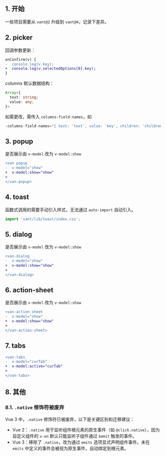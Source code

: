 ## 1. 开始

一些项目需要从 `vant@2` 升级到 `vant@4`，记录下差异。

## 2. picker

回调参数更新：

```diff
onConfirm(v) {
-  console.log(v.key);
+  console.log(v.selectedOptions[0].key);
}
```

columns 默认数据结构：

```ts
Array<{
  text: string;
  value: any;
}>
```

如需更改，需传入 `columns-field-names`，如

```ts
:columns-field-names="{ text: 'text', value: 'key', children: 'children' }"
```

## 3. popup

是否展示由 `v-model` 改为 `v-model:show`

```diff
<van popup
-  v-model="show"
+  v-model:show="show"
>
</van-popup>
```

## 4. toast

函数式调用的需要手动引入样式，无法通过 `auto-import` 自动引入。

```ts
import 'vant/lib/toast/index.css';
```

## 5. dialog

是否展示由 `v-model` 改为 `v-model:show`

```diff
<van-dialog
-  v-model="show"
+  v-model:show="show"
>
</van-dialog>
```

## 6. action-sheet

是否展示由 `v-model` 改为 `v-model:show`

```diff
<van-action-sheet
-  v-model="show"
+  v-model:show="show"
>
</van-action-sheet>
```

## 7. tabs

```diff
<van-tabs
-  v-model="curTab"
+  v-model:active="curTab"
>
</van-tabs>
```

## 8. 其他

### 8.1. `.native` 修饰符被废弃

Vue 3 中，`.native` 修饰符已被废弃，以下是关键区别和迁移建议：

- ​​Vue 2​​：`.native` 用于监听组件根元素的原生事件（如 `@click.native`），因为自定义组件的 `v-on` 默认只能监听子组件通过 `$emit` 触发的事件。
- ​Vue 3​​：移除了 `.native`，改为通过 `emits` 选项显式声明组件事件。未在 `emits` 中定义的事件会被视为原生事件，自动绑定到根元素。
